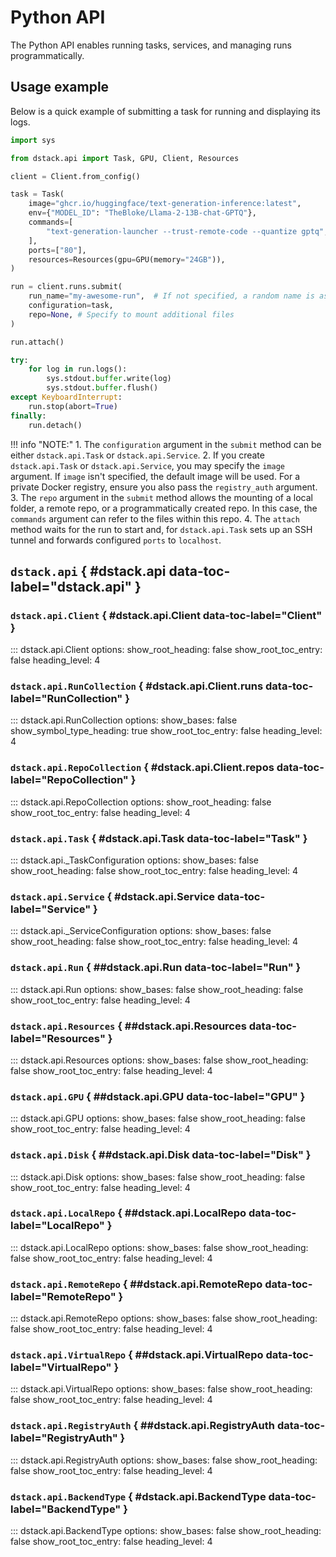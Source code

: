 # Python API

The Python API enables running tasks, services, and managing runs programmatically.

## Usage example

Below is a quick example of submitting a task for running and displaying its logs.

```python
import sys

from dstack.api import Task, GPU, Client, Resources

client = Client.from_config()

task = Task(
    image="ghcr.io/huggingface/text-generation-inference:latest",
    env={"MODEL_ID": "TheBloke/Llama-2-13B-chat-GPTQ"},
    commands=[
        "text-generation-launcher --trust-remote-code --quantize gptq",
    ],
    ports=["80"],
    resources=Resources(gpu=GPU(memory="24GB")),
)

run = client.runs.submit(
    run_name="my-awesome-run",  # If not specified, a random name is assigned 
    configuration=task,
    repo=None, # Specify to mount additional files
)

run.attach()

try:
    for log in run.logs():
        sys.stdout.buffer.write(log)
        sys.stdout.buffer.flush()
except KeyboardInterrupt:
    run.stop(abort=True)
finally:
    run.detach()
```

!!! info "NOTE:"
    1. The `configuration` argument in the `submit` method can be either `dstack.api.Task` or `dstack.api.Service`. 
    2. If you create `dstack.api.Task` or `dstack.api.Service`, you may specify the `image` argument. If `image` isn't
       specified, the default image will be used. For a private Docker registry, ensure you also pass the `registry_auth` argument.
    3. The `repo` argument in the `submit` method allows the mounting of a local folder, a remote repo, or a
       programmatically created repo. In this case, the `commands` argument can refer to the files within this repo.
    4. The `attach` method waits for the run to start and, for `dstack.api.Task` sets up an SSH tunnel and forwards
    configured `ports` to `localhost`.

## `dstack.api` { #dstack.api data-toc-label="dstack.api" }

### `dstack.api.Client` { #dstack.api.Client data-toc-label="Client" }

::: dstack.api.Client
    options:
      show_root_heading: false
      show_root_toc_entry: false
      heading_level: 4

### `dstack.api.RunCollection` { #dstack.api.Client.runs data-toc-label="RunCollection" }

::: dstack.api.RunCollection
    options:
      show_bases: false
      show_symbol_type_heading: true
      show_root_toc_entry: false
      heading_level: 4

### `dstack.api.RepoCollection` { #dstack.api.Client.repos data-toc-label="RepoCollection" }

::: dstack.api.RepoCollection
    options:
      show_root_heading: false
      show_root_toc_entry: false
      heading_level: 4

[//]: # (### `dstack.api.BackendCollection` { #dstack.api.Client.backends data-toc-label="BackendCollection" })

[//]: # (::: dstack.api.BackendCollection)
[//]: # (    options:)
[//]: # (      show_bases: false)
[//]: # (      show_root_heading: false)
[//]: # (      show_root_toc_entry: false)
[//]: # (      heading_level: 4)

### `dstack.api.Task` { #dstack.api.Task data-toc-label="Task" }

::: dstack.api._TaskConfiguration
    options:
      show_bases: false
      show_root_heading: false
      show_root_toc_entry: false
      heading_level: 4

### `dstack.api.Service`  { #dstack.api.Service data-toc-label="Service" }

::: dstack.api._ServiceConfiguration
    options:
      show_bases: false
      show_root_heading: false
      show_root_toc_entry: false
      heading_level: 4

### `dstack.api.Run` { ##dstack.api.Run data-toc-label="Run" }

::: dstack.api.Run
    options:
      show_bases: false
      show_root_heading: false
      show_root_toc_entry: false
      heading_level: 4

### `dstack.api.Resources` { ##dstack.api.Resources data-toc-label="Resources" }

::: dstack.api.Resources
    options:
      show_bases: false
      show_root_heading: false
      show_root_toc_entry: false
      heading_level: 4

### `dstack.api.GPU` { ##dstack.api.GPU data-toc-label="GPU" }

::: dstack.api.GPU
    options:
      show_bases: false
      show_root_heading: false
      show_root_toc_entry: false
      heading_level: 4

### `dstack.api.Disk` { ##dstack.api.Disk data-toc-label="Disk" }

::: dstack.api.Disk
    options:
      show_bases: false
      show_root_heading: false
      show_root_toc_entry: false
      heading_level: 4

### `dstack.api.LocalRepo` { ##dstack.api.LocalRepo data-toc-label="LocalRepo" }

::: dstack.api.LocalRepo
    options:
      show_bases: false
      show_root_heading: false
      show_root_toc_entry: false
      heading_level: 4

### `dstack.api.RemoteRepo` { ##dstack.api.RemoteRepo data-toc-label="RemoteRepo" }

::: dstack.api.RemoteRepo
    options:
      show_bases: false
      show_root_heading: false
      show_root_toc_entry: false
      heading_level: 4

### `dstack.api.VirtualRepo` { ##dstack.api.VirtualRepo data-toc-label="VirtualRepo" }

::: dstack.api.VirtualRepo
    options:
      show_bases: false
      show_root_heading: false
      show_root_toc_entry: false
      heading_level: 4

### `dstack.api.RegistryAuth` { ##dstack.api.RegistryAuth data-toc-label="RegistryAuth" }

::: dstack.api.RegistryAuth
    options:
      show_bases: false
      show_root_heading: false
      show_root_toc_entry: false
      heading_level: 4

### `dstack.api.BackendType` { #dstack.api.BackendType data-toc-label="BackendType" }

::: dstack.api.BackendType
    options:
      show_bases: false
      show_root_heading: false
      show_root_toc_entry: false
      heading_level: 4

<style>
.doc-heading .highlight {
    /* TODO pick color */
    --md-code-hl-name-color: var(--md-typeset-color);
    --md-code-hl-constant-color: var(--md-typeset-color);
}

.doc-symbol:after {
    display: none
}

</style>